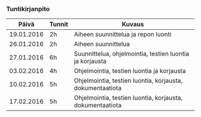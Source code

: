 ### Tuntikirjanpito
Päivä | Tunnit | Kuvaus
--------------- | ----- | ------
19.01.2016 | 2h | Aiheen suunnittelua ja repon luonti
26.01.2016 | 2h | Aiheen suunnittelua
27.01.2016 | 6h | Suunnittelua, ohjelmointia, testien luontia ja korjausta
03.02.2016 | 4h | Ohjelmointia, testien luontia ja korjausta
10.02.2016 | 5h | Ohjelmointia, testien luontia, korjausta, dokumentaatiota
17.02.2016 | 5h | Ohjelmointia, testien luontia, korjausta, dokumentaatiota




